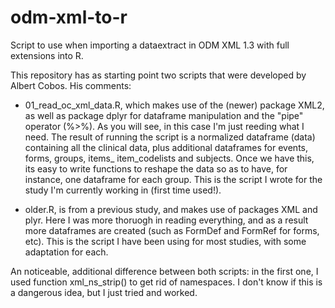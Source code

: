 # odm-xml-to-r
Script to use when importing a dataextract in ODM XML 1.3 with full extensions into R.

This repository has as starting point two scripts that were developed by Albert Cobos.
His comments:
- 01\_read\_oc\_xml\_data.R,  which makes use of the (newer) package XML2, as well as package dplyr for dataframe manipulation and the "pipe" operator (%>%). As you will see, in this case I'm just reeding what I need. The result of running the script is a normalized dataframe (data) containing all the clinical data, plus additional dataframes for events, forms, groups, items_ item_codelists and subjects.  Once we have this, its easy to write functions to reshape the data so as to have, for instance, one dataframe for each group. This is the script I wrote for the study I'm currently working in (first time used!).

- older.R, is from a previous study, and makes use of packages XML and plyr. Here I was more thoruogh in reading everything, and as a result more dataframes are created (such as FormDef and FormRef for forms, etc). This is the script I have been using for most studies, with some adaptation for each.

An noticeable, additional difference between both scripts: in the first one, I used function xml_ns_strip() to get rid of namespaces. I don't know if this is a dangerous idea, but I just tried and worked.

